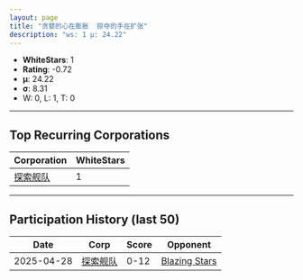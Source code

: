 ```yaml
---
layout: page
title: "贪婪的心在膨胀  掠夺的手在扩张"
description: "ws: 1 μ: 24.22"
---
```

- **WhiteStars**: 1
- **Rating**: -0.72
- **μ**: 24.22  
- **σ**: 8.31
- W: 0, L: 1, T: 0

---

## Top Recurring Corporations

| Corporation | WhiteStars |
| --- | --- |
| [探索舰队](https://ws.tsl.rocks/corp/8c465701390ed74d4d115e58d66289afb2eeef6247ca351a4cf88a0046e6fe55/) | 1 |

---

## Participation History (last 50)

| Date | Corp | Score | Opponent |
| --- | --- | --- | --- |
| 2025-04-28 | [探索舰队](https://ws.tsl.rocks/corp/8c465701390ed74d4d115e58d66289afb2eeef6247ca351a4cf88a0046e6fe55/) | 0-12 | [Blazing Stars](https://ws.tsl.rocks/corp/f1c390fb4786da2cb59b7b39519a0ecf6022d4ba017d407af5286aa056682aff/) |